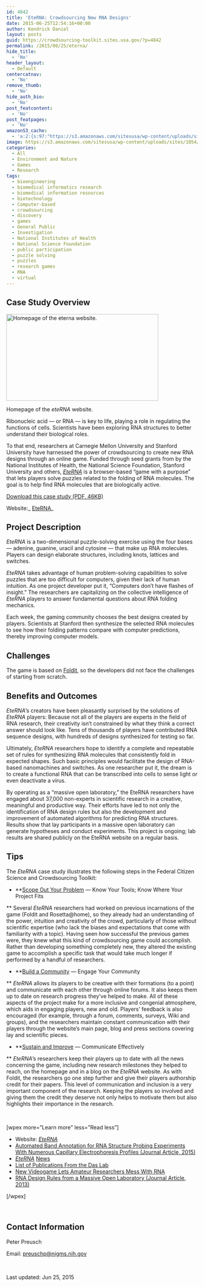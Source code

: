 ```yaml
---
id: 4842
title: 'EteRNA: Crowdsourcing New RNA Designs'
date: 2015-06-25T12:54:16+00:00
author: Kendrick Daniel
layout: posts
guid: https://crowdsourcing-toolkit.sites.usa.gov/?p=4842
permalink: /2015/06/25/eterna/
hide_title:
  - 'No'
header_layout:
  - Default
centercatnav:
  - 'No'
remove_thumb:
  - 'No'
hide_auth_bio:
  - 'No'
post_featcontent:
  - 'No'
post_featpages:
  - 'No'
amazonS3_cache:
  - 'a:2:{s:97:"https://s3.amazonaws.com/sitesusa/wp-content/uploads/sites/1054/2015/06/casestudy-eterna-main.gif";i:6272;s:82:"https://s3.amazonaws.com/sitesusa/wp-content/uploads/sites/1054/2015/09/eterna.pdf";i:24982;}'
image: https://s3.amazonaws.com/sitesusa/wp-content/uploads/sites/1054/2015/07/feature-eterna.jpg
categories:
  - All
  - Environment and Nature
  - Games
  - Research
tags:
  - bioengineering
  - biomedical informatics research
  - biomedical information resources
  - biotechnology
  - Computer-based
  - crowdsourcing
  - discovery
  - games
  - General Public
  - Investigation
  - National Institutes of Health
  - National Science Foundation
  - public participation
  - puzzle solving
  - puzzles
  - research games
  - RNA
  - virtual
---
```

## Case Study Overview

<div id="attachment_6272" style="width: 410px" class="wp-caption alignright">
  <img class="wp-image-6272 size-full" src="https://s3.amazonaws.com/sitesusa/wp-content/uploads/sites/1054/2015/06/casestudy-eterna-main.gif" alt="Homepage of the eterna website." width="400" height="228" />
  
  <p class="wp-caption-text">
    Homepage of the <em>eteRNA</em> website.
  </p>
</div>

Ribonucleic acid — or RNA — is key to life, playing a role in regulating the functions of cells. Scientists have been exploring RNA structures to better understand their biological roles.

To that end, researchers at Carnegie Mellon University and Stanford University have harnessed the power of crowdsourcing to create new RNA designs through an online game. Funded through seed grants from by the National Institutes of Health, the National Science Foundation, Stanford University and others, _[EteRNA](http://eterna.cmu.edu/web/)_ is a browser-based “game with a purpose” that lets players solve puzzles related to the folding of RNA molecules. The goal is to help find RNA molecules that are biologically active.

<a href="https://s3.amazonaws.com/sitesusa/wp-content/uploads/sites/1054/2015/09/eterna.pdf" target="_blank">Download this case study (PDF, 46KB)</a>
  
Website:_ [EteRNA](http://eterna.cmu.edu/web/)_

## Project Description

_EteRNA_ is a two-dimensional puzzle-solving exercise using the four bases — adenine, guanine, uracil and cytosine — that make up RNA molecules. Players can design elaborate structures, including knots, lattices and switches.

_EteRNA_ takes advantage of human problem-solving capabilities to solve puzzles that are too difficult for computers, given their lack of human intuition. As one project developer put it, “Computers don’t have flashes of insight.” The researchers are capitalizing on the collective intelligence of _EteRNA_ players to answer fundamental questions about RNA folding mechanics.

Each week, the gaming community chooses the best designs created by players. Scientists at Stanford then synthesize the selected RNA molecules to see how their folding patterns compare with computer predictions, thereby improving computer models.

## Challenges

The game is based on [Foldit](https://fold.it/portal/), so the developers did not face the challenges of starting from scratch.

## Benefits and Outcomes

_EteRNA_’s creators have been pleasantly surprised by the solutions of _EteRNA_ players: Because not all of the players are experts in the field of RNA research, their creativity isn’t constrained by what they think a correct answer should look like. Tens of thousands of players have contributed RNA sequence designs, with hundreds of designs synthesized for testing so far.

Ultimately, _EteRNA_ researchers hope to identify a complete and repeatable set of rules for synthesizing RNA molecules that consistently fold in expected shapes. Such basic principles would facilitate the design of RNA-based nanomachines and switches. As one researcher put it, the dream is to create a functional RNA that can be transcribed into cells to sense light or even deactivate a virus.

By operating as a &#8220;massive open laboratory,&#8221; the EteRNA researchers have engaged about 37,000 non-experts in scientific research in a creative, meaningful and productive way. Their efforts have led to not only the identification of RNA design rules but also the development and improvement of automated algorithms for predicting RNA structures. Results show that lay participants in a massive open laboratory can generate hypotheses and conduct experiments. This project is ongoing; lab results are shared publicly on the EteRNA website on a regular basis.

## Tips

The _EteRNA_ case study illustrates the following steps in the Federal Citizen Science and Crowdsourcing Toolkit:

  *  **[Scope Out Your Problem](//crowdsourcing-toolkit.sites.usa.gov/step-1-scope-out-your-problem) — Know Your Tools; Know Where Your Project Fits
  
** Several _EteRNA_ researchers had worked on previous incarnations of the game (Foldit and Rosetta@home), so they already had an understanding of the power, intuition and creativity of the crowd, particularly of those without scientific expertise (who lack the biases and expectations that come with familiarity with a topic). Having seen how successful the previous games were, they knew what this kind of crowdsourcing game could accomplish. Rather than developing something completely new, they altered the existing game to accomplish a specific task that would take much longer if performed by a handful of researchers.

  * **[Build a Community](//crowdsourcing-toolkit.sites.usa.gov/step-3-build-a-community) — Engage Your Community
  
** _EteRNA_ allows its players to be creative with their formations (to a point) and communicate with each other through online forums. It also keeps them up to date on research progress they’ve helped to make. All of these aspects of the project make for a more inclusive and congenial atmosphere, which aids in engaging players, new and old. Players’ feedback is also encouraged (for example, through a forum, comments, surveys, Wiki and groups), and the researchers maintain constant communication with their players through the website’s main page, blog and press sections covering lay and scientific pieces.

  * **[Sustain and Improve](//crowdsourcing-toolkit.sites.usa.gov/step-5-sustain-and-improve) — Communicate Effectively
  
** _EteRNA_’s researchers keep their players up to date with all the news concerning the game, including new research milestones they helped to reach, on the homepage and in a blog on the _EteRNA_ website. As with Foldit, the researchers go one step further and give their players authorship credit for their papers. This level of communication and inclusion is a very important component of the research. Keeping the players so involved and giving them the credit they deserve not only helps to motivate them but also highlights their importance in the research.

&nbsp;

[wpex more=&#8221;Learn more&#8221; less=&#8221;Read less&#8221;]

  * Website: _[EteRNA](http://eterna.cmu.edu/web/)_
  * [Automated Band Annotation for RNA Structure Probing Experiments With Numerous Capillary Electrophoresis Profiles (Journal Article, 2015)](http://daslab.stanford.edu/site_data/pub_pdf/2015_Lee_Bioinfo.pdf)
  * _[EteRNA](http://daslab.stanford.edu/das_news.html)_ [News](http://daslab.stanford.edu/das_news.html)
  * [List of Publications From the Das Lab](http://daslab.stanford.edu/publications/)
  * [New Videogame Lets Amateur Researchers Mess With RNA](http://www.wired.com/2012/07/ff_rnagame/)
  * [RNA Design Rules from a Massive Open Laboratory (Journal Article, 2013)](http://www.pnas.org/content/111/6/2122.abstract)

[/wpex]

&nbsp;

## Contact Information

Peter Preusch
  
Email: <preuschp@nigms.nih.gov>
  
</br>

Last updated: <span class="last-modified-timestamp">Jun 25, 2015</span>